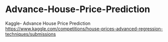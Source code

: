 # Advance-House-Price-Prediction
Kaggle- Advance House Price Prediction 
https://www.kaggle.com/competitions/house-prices-advanced-regression-techniques/submissions
